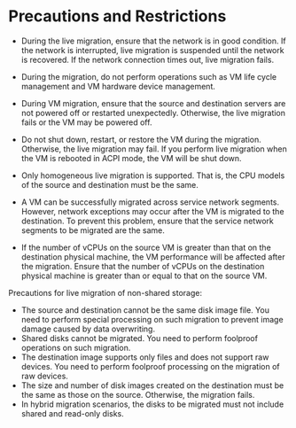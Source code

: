 # Precautions and Restrictions<a name="EN-US_TOPIC_0185970582"></a>

-   During the live migration, ensure that the network is in good condition. If the network is interrupted, live migration is suspended until the network is recovered. If the network connection times out, live migration fails.
-   During the migration, do not perform operations such as VM life cycle management and VM hardware device management.
-   During VM migration, ensure that the source and destination servers are not powered off or restarted unexpectedly. Otherwise, the live migration fails or the VM may be powered off.
-   Do not shut down, restart, or restore the VM during the migration. Otherwise, the live migration may fail. If you perform live migration when the VM is rebooted in ACPI mode, the VM will be shut down.

-   Only homogeneous live migration is supported. That is, the CPU models of the source and destination must be the same.
-   A VM can be successfully migrated across service network segments. However, network exceptions may occur after the VM is migrated to the destination. To prevent this problem, ensure that the service network segments to be migrated are the same.
-   If the number of vCPUs on the source VM is greater than that on the destination physical machine, the VM performance will be affected after the migration. Ensure that the number of vCPUs on the destination physical machine is greater than or equal to that on the source VM.

Precautions for live migration of non-shared storage:

-   The source and destination cannot be the same disk image file. You need to perform special processing on such migration to prevent image damage caused by data overwriting.
-   Shared disks cannot be migrated. You need to perform foolproof operations on such migration.
-   The destination image supports only files and does not support raw devices. You need to perform foolproof processing on the migration of raw devices.
-   The size and number of disk images created on the destination must be the same as those on the source. Otherwise, the migration fails.
-   In hybrid migration scenarios, the disks to be migrated must not include shared and read-only disks.

